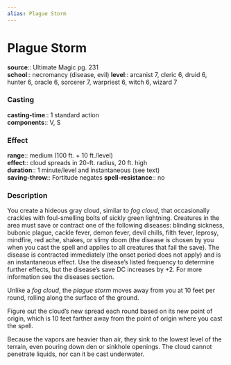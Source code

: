 ```yaml
---
alias: Plague Storm
---
```


# Plague Storm 

**source**:: Ultimate Magic pg. 231  
**school**:: necromancy (disease, evil)
**level**:: arcanist 7, cleric 6, druid 6, hunter 6, oracle 6, sorcerer 7, warpriest 6, witch 6, wizard 7

### Casting 

**casting-time**:: 1 standard action  
**components**:: V, S

### Effect 

**range**:: medium (100 ft. + 10 ft./level)  
**effect**:: cloud spreads in 20-ft. radius, 20 ft. high  
**duration**:: 1 minute/level and instantaneous (see text)  
**saving-throw**:: Fortitude negates
**spell-resistance**:: no

### Description 

You create a hideous gray cloud, similar to *fog cloud*, that occasionally crackles with foul-smelling bolts of sickly green lightning. Creatures in the area must save or contract one of the following diseases: blinding sickness, bubonic plague, cackle fever, demon fever, devil chills, filth fever, leprosy, mindfire, red ache, shakes, or slimy doom (the disease is chosen by you when you cast the spell and applies to all creatures that fail the save). The disease is contracted immediately (the onset period does not apply) and is an instantaneous effect. Use the disease’s listed frequency to determine further effects, but the disease’s save DC increases by +2. For more information see the diseases section.  
  
Unlike a *fog cloud*, the *plague storm* moves away from you at 10 feet per round, rolling along the surface of the ground.  
  
Figure out the cloud’s new spread each round based on its new point of origin, which is 10 feet farther away from the point of origin where you cast the spell.  
  
Because the vapors are heavier than air, they sink to the lowest level of the terrain, even pouring down den or sinkhole openings. The cloud cannot penetrate liquids, nor can it be cast underwater.
